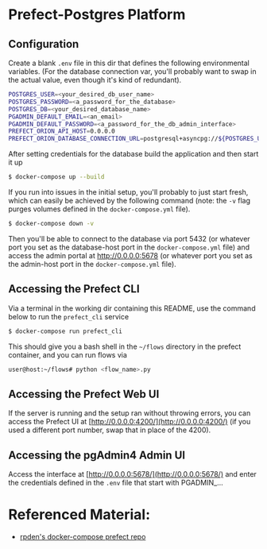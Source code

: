 # Prefect-Postgres Platform

## Configuration

Create a blank `.env` file in this dir that defines the following environmental variables. (For the database connection var, you'll probably want to swap in the actual value, even though it's kind of redundant).

```bash
POSTGRES_USER=<your_desired_db_user_name>
POSTGRES_PASSWORD=<a_password_for_the_database>
POSTGRES_DB=<your_desired_database_name>
PGADMIN_DEFAULT_EMAIL=<an_email>
PGADMIN_DEFAULT_PASSWORD=<a_password_for_the_db_admin_interface>
PREFECT_ORION_API_HOST=0.0.0.0
PREFECT_ORION_DATABASE_CONNECTION_URL=postgresql+asyncpg://${POSTGRES_USER}:${POSTGRES_PASSWORD}@<name_of_the_db_service_from_docker-compose.yml>:5432/${POSTGRES_DB}
```

After setting credentials for the database build the application and then start it up

```bash
$ docker-compose up --build
```

If you run into issues in the initial setup, you'll probably to just start fresh, which can easily be achieved by the following command (note: the `-v` flag purges volumes defined in the `docker-compose.yml` file).

```bash
$ docker-compose down -v
```

Then you'll be able to connect to the database via port 5432 (or whatever port you set as the database-host port in the `docker-compose.yml` file) and access the admin portal at http://0.0.0.0:5678 (or whatever port you set as the admin-host port in the `docker-compose.yml` file).


## Accessing the Prefect CLI

Via a terminal in the working dir containing this README, use the command below to run the `prefect_cli` service

```bash
$ docker-compose run prefect_cli
```

This should give you a bash shell in the `~/flows` directory in the prefect container, and you can run flows via 

```bash
user@host:~/flows# python <flow_name>.py
```

## Accessing the Prefect Web UI

If the server is running and the setup ran without throwing errors, you can access the Prefect UI at [http://0.0.0.0:4200/](http://0.0.0.0:4200/) (if you used a different port number, swap that in place of the 4200).

## Accessing the pgAdmin4 Admin UI

Access the interface at [http://0.0.0.0:5678/](http://0.0.0.0:5678/) and enter the credentials defined in the `.env` file that start with PGADMIN_...


# Referenced Material:

* [rpden's docker-compose prefect repo](https://github.com/rpeden/prefect-docker-compose)